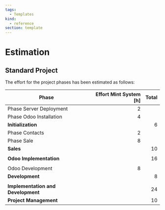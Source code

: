 ```yaml
---
tags:
  - Templates
kind:
  - reference
section: template
---
```


# Estimation

## Standard Project

The effort for the project phases has been estimated as follows:

| Phase                              | Effort Mint System [h] | Total |
| ---------------------------------- | ---------------------: | ----: |
| Phase Server Deployment            |                      2 |       |
| Phase Odoo Installation            |                      4 |       |
| **Initialization**                 |                        |     6 |
| Phase Contacts                     |                      2 |       |
| Phase Sale                         |                      8 |       |
| **Sales**                          |                        |    10 |
|                                    |                        |       |
| **Odoo Implementation**            |                        |    16 |
|                                    |                        |       |
| Odoo Development                   |                      8 |       |
| **Development**                    |                        |     8 |
|                                    |                        |       |
| **Implementation and Development** |                        |    24 |
| **Project Management**             |                        |    10 |
